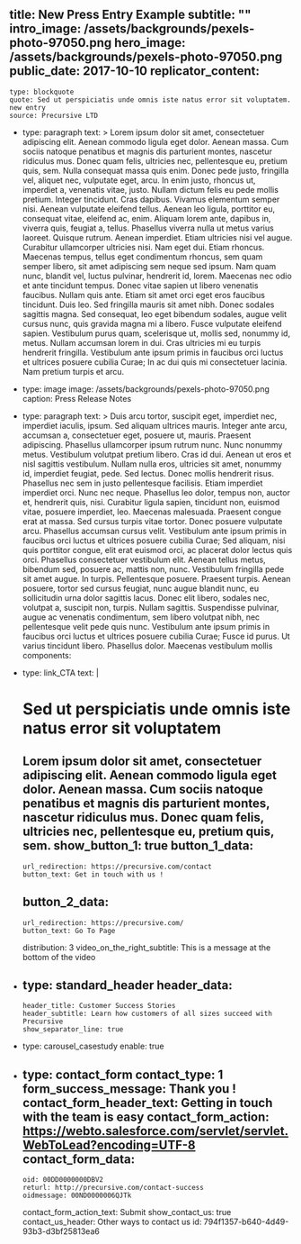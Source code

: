 title: New Press Entry Example
subtitle: ""
intro_image: /assets/backgrounds/pexels-photo-97050.png
hero_image: /assets/backgrounds/pexels-photo-97050.png
public_date: 2017-10-10
replicator_content:
  - 
    type: blockquote
    quote: Sed ut perspiciatis unde omnis iste natus error sit voluptatem. new entry
    source: Precursive LTD
  - 
    type: paragraph
    text: >
      Lorem ipsum dolor sit amet, consectetuer adipiscing elit. Aenean commodo ligula eget dolor. Aenean
      massa. Cum sociis natoque penatibus et magnis dis parturient montes, nascetur ridiculus mus. Donec
      quam felis, ultricies nec, pellentesque eu, pretium quis, sem. Nulla consequat massa quis enim.
      Donec pede justo, fringilla vel, aliquet nec, vulputate eget, arcu. In enim justo, rhoncus ut,
      imperdiet a, venenatis vitae, justo. Nullam dictum felis eu pede mollis pretium. Integer tincidunt.
      Cras dapibus. Vivamus elementum semper nisi. Aenean vulputate eleifend tellus. Aenean leo ligula,
      porttitor eu, consequat vitae, eleifend ac, enim. Aliquam lorem ante, dapibus in, viverra quis,
      feugiat a, tellus. Phasellus viverra nulla ut metus varius laoreet. Quisque rutrum. Aenean
      imperdiet. Etiam ultricies nisi vel augue. Curabitur ullamcorper ultricies nisi. Nam eget dui. Etiam
      rhoncus. Maecenas tempus, tellus eget condimentum rhoncus, sem quam semper libero, sit amet
      adipiscing sem neque sed ipsum. Nam quam nunc, blandit vel, luctus pulvinar, hendrerit id, lorem.
      Maecenas nec odio et ante tincidunt tempus. Donec vitae sapien ut libero venenatis faucibus. Nullam
      quis ante. Etiam sit amet orci eget eros faucibus tincidunt. Duis leo. Sed fringilla mauris sit amet
      nibh. Donec sodales sagittis magna. Sed consequat, leo eget bibendum sodales, augue velit cursus
      nunc, quis gravida magna mi a libero. Fusce vulputate eleifend sapien. Vestibulum purus quam,
      scelerisque ut, mollis sed, nonummy id, metus. Nullam accumsan lorem in dui. Cras ultricies mi eu
      turpis hendrerit fringilla. Vestibulum ante ipsum primis in faucibus orci luctus et ultrices posuere
      cubilia Curae; In ac dui quis mi consectetuer lacinia. Nam pretium turpis et arcu.
  - 
    type: image
    image: /assets/backgrounds/pexels-photo-97050.png
    caption: Press Release Notes
  - 
    type: paragraph
    text: >
      Duis arcu tortor, suscipit eget, imperdiet nec, imperdiet iaculis, ipsum. Sed aliquam ultrices
      mauris. Integer ante arcu, accumsan a, consectetuer eget, posuere ut, mauris. Praesent adipiscing.
      Phasellus ullamcorper ipsum rutrum nunc. Nunc nonummy metus. Vestibulum volutpat pretium libero.
      Cras id dui. Aenean ut eros et nisl sagittis vestibulum. Nullam nulla eros, ultricies sit amet,
      nonummy id, imperdiet feugiat, pede. Sed lectus. Donec mollis hendrerit risus. Phasellus nec sem in
      justo pellentesque facilisis. Etiam imperdiet imperdiet orci. Nunc nec neque. Phasellus leo dolor,
      tempus non, auctor et, hendrerit quis, nisi. Curabitur ligula sapien, tincidunt non, euismod vitae,
      posuere imperdiet, leo. Maecenas malesuada. Praesent congue erat at massa. Sed cursus turpis vitae
      tortor. Donec posuere vulputate arcu. Phasellus accumsan cursus velit. Vestibulum ante ipsum primis
      in faucibus orci luctus et ultrices posuere cubilia Curae; Sed aliquam, nisi quis porttitor congue,
      elit erat euismod orci, ac placerat dolor lectus quis orci. Phasellus consectetuer vestibulum elit.
      Aenean tellus metus, bibendum sed, posuere ac, mattis non, nunc. Vestibulum fringilla pede sit amet
      augue. In turpis. Pellentesque posuere. Praesent turpis. Aenean posuere, tortor sed cursus feugiat,
      nunc augue blandit nunc, eu sollicitudin urna dolor sagittis lacus. Donec elit libero, sodales nec,
      volutpat a, suscipit non, turpis. Nullam sagittis. Suspendisse pulvinar, augue ac venenatis
      condimentum, sem libero volutpat nibh, nec pellentesque velit pede quis nunc. Vestibulum ante ipsum
      primis in faucibus orci luctus et ultrices posuere cubilia Curae; Fusce id purus. Ut varius
      tincidunt libero. Phasellus dolor. Maecenas vestibulum mollis
components:
  - 
    type: link_CTA
    text: |
      # Sed ut perspiciatis unde omnis iste natus error sit voluptatem
      
      Lorem ipsum dolor sit amet, consectetuer adipiscing elit. Aenean commodo ligula eget dolor. Aenean massa. Cum sociis natoque penatibus et magnis dis parturient montes, nascetur ridiculus mus. Donec quam felis, ultricies nec, pellentesque eu, pretium quis, sem.
    show_button_1: true
    button_1_data:
      - 
        url_redirection: https://precursive.com/contact
        button_text: Get in touch with us !
    button_2_data:
      - 
        url_redirection: https://precursive.com/
        button_text: Go To Page
    distribution: 3
    video_on_the_right_subtitle: This is a message at the bottom of the video
  - 
    type: standard_header
    header_data:
      - 
        header_title: Customer Success Stories
        header_subtitle: Learn how customers of all sizes succeed with Precursive
        show_separator_line: true
  - 
    type: carousel_casestudy
    enable: true
  - 
    type: contact_form
    contact_type: 1
    form_success_message: Thank you !
    contact_form_header_text: Getting in touch with the team is easy
    contact_form_action: https://webto.salesforce.com/servlet/servlet.WebToLead?encoding=UTF-8
    contact_form_data:
      - 
        oid: 00DD0000000DBV2
        returl: http://precursive.com/contact-success
        oidmessage: 00ND0000006QJTk
    contact_form_action_text: Submit
    show_contact_us: true
    contact_us_header: Other ways to contact us
id: 794f1357-b640-4d49-93b3-d3bf25813ea6
